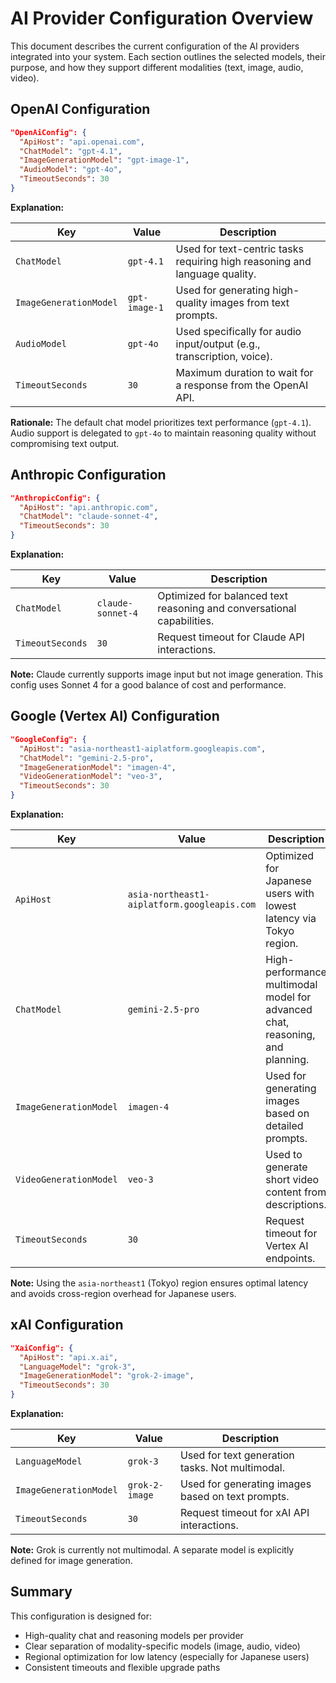 ﻿# AI Provider Configuration Overview

This document describes the current configuration of the AI providers integrated into your system. Each section outlines the selected models, their purpose, and how they support different modalities (text, image, audio, video).

## OpenAI Configuration

```json
"OpenAiConfig": {
  "ApiHost": "api.openai.com",
  "ChatModel": "gpt-4.1",
  "ImageGenerationModel": "gpt-image-1",
  "AudioModel": "gpt-4o",
  "TimeoutSeconds": 30
}
```

**Explanation:**

| Key                    | Value         | Description                                                                |
| ---------------------- | ------------- | -------------------------------------------------------------------------- |
| `ChatModel`            | `gpt-4.1`     | Used for text-centric tasks requiring high reasoning and language quality. |
| `ImageGenerationModel` | `gpt-image-1` | Used for generating high-quality images from text prompts.                 |
| `AudioModel`           | `gpt-4o`      | Used specifically for audio input/output (e.g., transcription, voice).     |
| `TimeoutSeconds`       | `30`          | Maximum duration to wait for a response from the OpenAI API.               |

**Rationale:**
The default chat model prioritizes text performance (`gpt-4.1`). Audio support is delegated to `gpt-4o` to maintain reasoning quality without compromising text output.

## Anthropic Configuration

```json
"AnthropicConfig": {
  "ApiHost": "api.anthropic.com",
  "ChatModel": "claude-sonnet-4",
  "TimeoutSeconds": 30
}
```

**Explanation:**

| Key              | Value             | Description                                                            |
| ---------------- | ----------------- | ---------------------------------------------------------------------- |
| `ChatModel`      | `claude-sonnet-4` | Optimized for balanced text reasoning and conversational capabilities. |
| `TimeoutSeconds` | `30`              | Request timeout for Claude API interactions.                           |

**Note:**
Claude currently supports image input but not image generation. This config uses Sonnet 4 for a good balance of cost and performance.

## Google (Vertex AI) Configuration

```json
"GoogleConfig": {
  "ApiHost": "asia-northeast1-aiplatform.googleapis.com",
  "ChatModel": "gemini-2.5-pro",
  "ImageGenerationModel": "imagen-4",
  "VideoGenerationModel": "veo-3",
  "TimeoutSeconds": 30
}
```

**Explanation:**

| Key                    | Value                                       | Description                                                                   |
| ---------------------- | ------------------------------------------- | ----------------------------------------------------------------------------- |
| `ApiHost`              | `asia-northeast1-aiplatform.googleapis.com` | Optimized for Japanese users with lowest latency via Tokyo region.            |
| `ChatModel`            | `gemini-2.5-pro`                            | High-performance multimodal model for advanced chat, reasoning, and planning. |
| `ImageGenerationModel` | `imagen-4`                                  | Used for generating images based on detailed prompts.                         |
| `VideoGenerationModel` | `veo-3`                                     | Used to generate short video content from descriptions.                       |
| `TimeoutSeconds`       | `30`                                        | Request timeout for Vertex AI endpoints.                                      |

**Note:**
Using the `asia-northeast1` (Tokyo) region ensures optimal latency and avoids cross-region overhead for Japanese users.

## xAI Configuration

```json
"XaiConfig": {
  "ApiHost": "api.x.ai",
  "LanguageModel": "grok-3",
  "ImageGenerationModel": "grok-2-image",
  "TimeoutSeconds": 30
}
```

**Explanation:**

| Key                    | Value          | Description                                       |
| ---------------------- | -------------- | ------------------------------------------------- |
| `LanguageModel`        | `grok-3`       | Used for text generation tasks. Not multimodal.   |
| `ImageGenerationModel` | `grok-2-image` | Used for generating images based on text prompts. |
| `TimeoutSeconds`       | `30`           | Request timeout for xAI API interactions.         |

**Note:**
Grok is currently not multimodal. A separate model is explicitly defined for image generation.

## Summary

This configuration is designed for:

* High-quality chat and reasoning models per provider
* Clear separation of modality-specific models (image, audio, video)
* Regional optimization for low latency (especially for Japanese users)
* Consistent timeouts and flexible upgrade paths

